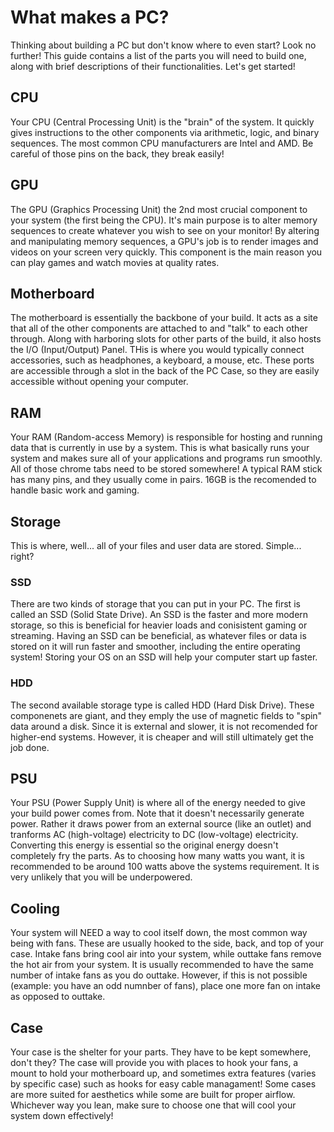 # What makes a PC?
Thinking about building a PC but don't know where to even start? Look no further! This guide contains a list of the parts you will need to build one, along with brief descriptions of their functionalities. Let's get started!

## CPU
Your CPU (Central Processing Unit) is the "brain" of the system. It quickly gives instructions to the other components via arithmetic, logic, and binary sequences. The most common CPU manufacturers are Intel and AMD. Be careful of those pins on the back, they break easily!

## GPU

The GPU (Graphics Processing Unit) the 2nd most crucial component to your system (the first being the CPU). It's main purpose is to alter memory sequences to create whatever you wish to see on your monitor! By altering and manipulating memory sequences, a GPU's job is to render images and videos on your screen very quickly. This component is the main reason you can play games and watch movies at quality rates.

## Motherboard 

The motherboard is essentially the backbone of your build. It acts as a site that all of the other components are attached to and "talk" to each other through. Along with harboring slots for other parts of the build, it also hosts the I/O (Input/Output) Panel. THis is where you would typically connect accessories, such as headphones, a keyboard, a mouse, etc. These ports are accessible through a slot in the back of the PC Case, so they are easily accessible without opening your computer. 

## RAM

Your RAM (Random-access Memory) is responsible for hosting and running data that is currently in use by a system. This is what basically runs your system and makes sure all of your applications and programs run smoothly. All of those chrome tabs need to be stored somewhere! A typical RAM stick has many pins, and they usually come in pairs. 16GB is the recomended to handle basic work and gaming. 

## Storage
This is where, well... all of your files and user data are stored. Simple... right?

### SSD
There are two kinds of storage that you can put in your PC. The first is called an SSD (Solid State Drive). An SSD is the faster and more modern storage, so this is beneficial for heavier loads and conisistent gaming or streaming. Having an SSD can be beneficial, as whatever files or data is stored on it will run faster and smoother, including the entire operating system! Storing your OS on an SSD will help your computer start up faster. 

### HDD
The second available storage type is called HDD (Hard Disk Drive). These componenets are giant, and they emply the use of magnetic fields to "spin" data around a disk. Since it is external and slower, it is not recomended for higher-end systems. However, it is cheaper and will still ultimately get the job done. 

## PSU 

Your PSU (Power Supply Unit) is where all of the energy needed to give your build power comes from. Note that it doesn't necessarily generate power. Rather it draws power from an external source (like an outlet) and tranforms AC (high-voltage) electricity to DC (low-voltage) electricity. Converting this energy is essential so the original energy doesn't completely fry the parts. As to choosing how many watts you want, it is recommended to be around 100 watts above the systems requirement. It is very unlikely that you will be underpowered.

## Cooling

Your system will NEED a way to cool itself down, the most common way being with fans. These are usually hooked to the side, back, and top of your case. Intake fans bring cool air into your system, while outtake fans remove the hot air from your system. It is usually recommended to have the same number of intake fans as you do outtake. However, if this is not possible (example: you have an odd numnber of fans), place one more fan on intake as opposed to outtake.

## Case

Your case is the shelter for your parts. They have to be kept somewhere, don't they? The case will provide you with places to hook your fans, a mount to hold your motherboard up, and sometimes extra features (varies by specific case) such as hooks for easy cable managament! Some cases are more suited for aesthetics while some are built for proper airflow. Whichever way you lean, make sure to choose one that will cool your system down effectively! 

